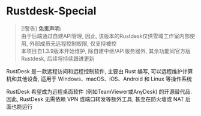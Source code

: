 # Rustdesk-Special

> [!警告]
> **免责声明:** <br>
> 由于后端通过自建API管理, 因此, 该版本的Rustdesk仅供雪域工作室内部使用, 外部成员无远程控制权限, 仅支持被控<br>
> 本项目自1.3.9版本开始维护, 除自建中继/API服务器外, 其余功能同官方版Rustdesk, 后续将持续跟进更新

RustDesk 是一款远程访问和远程控制软件, 主要由 Rust 编写, 可以远程维护计算机和其他设备, 适用于 Windows、macOS、iOS、Android 和 Linux 等操作系统

RustDesk 希望成为远程桌面软件 (例如TeamViewer或AnyDesk) 的开源替代品.<br>
因此, RustDesk 无需依赖 VPN 或端口转发等额外工具, 甚至在防火墙或 NAT 后面也能运行
